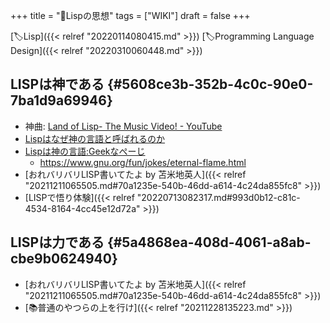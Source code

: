 +++
title = "📝Lispの思想"
tags = ["WIKI"]
draft = false
+++

[🏷Lisp]({{< relref "20220114080415.md" >}}) [🏷Programming Language Design]({{< relref "20220310060448.md" >}})


## LISPは神である {#5608ce3b-352b-4c0c-90e0-7ba1d9a69946}

-   神曲: [Land of Lisp- The Music Video! - YouTube](https://www.youtube.com/watch?v=HM1Zb3xmvMc)
-   [Lispはなぜ神の言語と呼ばれるのか](https://muuumin.net/why-lisp-god-language/)
-   [Lispは神の言語:Geekなぺーじ](https://www.geekpage.jp/blog/?id=2007/8/20)
    -   <https://www.gnu.org/fun/jokes/eternal-flame.html>
-   [おれバリバリLISP書いてたよ by 苫米地英人]({{< relref "20211211065505.md#70a1235e-540b-46dd-a614-4c24da855fc8" >}})
-   [LISPで悟り体験]({{< relref "20220713082317.md#993d0b12-c81c-4534-8164-4cc45e12d72a" >}})


## LISPは力である {#5a4868ea-408d-4061-a8ab-cbe9b0624940}

-   [おれバリバリLISP書いてたよ by 苫米地英人]({{< relref "20211211065505.md#70a1235e-540b-46dd-a614-4c24da855fc8" >}})
-   [📚普通のやつらの上を行け]({{< relref "20211228135223.md" >}})
